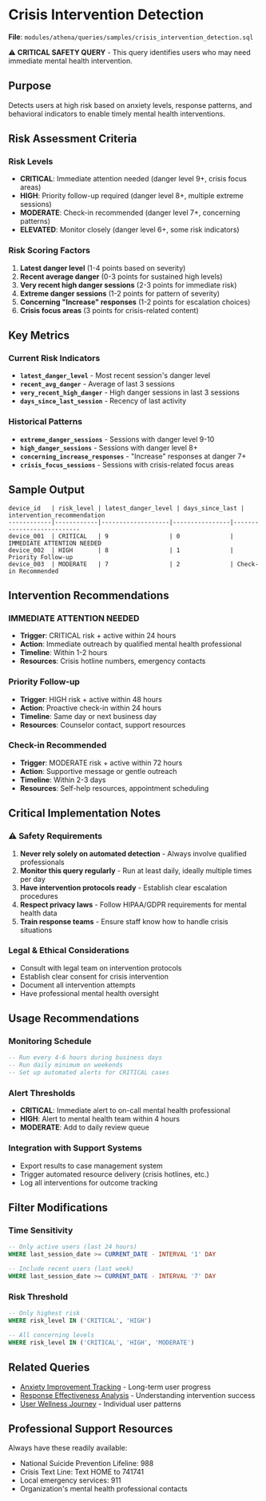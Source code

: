# Crisis Intervention Detection

**File**: `modules/athena/queries/samples/crisis_intervention_detection.sql`

⚠️ **CRITICAL SAFETY QUERY** - This query identifies users who may need immediate mental health intervention.

## Purpose
Detects users at high risk based on anxiety levels, response patterns, and behavioral indicators to enable timely mental health interventions.

## Risk Assessment Criteria

### Risk Levels
- **CRITICAL**: Immediate attention needed (danger level 9+, crisis focus areas)
- **HIGH**: Priority follow-up required (danger level 8+, multiple extreme sessions)
- **MODERATE**: Check-in recommended (danger level 7+, concerning patterns)
- **ELEVATED**: Monitor closely (danger level 6+, some risk indicators)

### Risk Scoring Factors
1. **Latest danger level** (1-4 points based on severity)
2. **Recent average danger** (0-3 points for sustained high levels)
3. **Very recent high danger sessions** (2-3 points for immediate risk)
4. **Extreme danger sessions** (1-2 points for pattern of severity)  
5. **Concerning "Increase" responses** (1-2 points for escalation choices)
6. **Crisis focus areas** (3 points for crisis-related content)

## Key Metrics

### Current Risk Indicators
- **`latest_danger_level`** - Most recent session's danger level
- **`recent_avg_danger`** - Average of last 3 sessions
- **`very_recent_high_danger`** - High danger sessions in last 3 sessions
- **`days_since_last_session`** - Recency of last activity

### Historical Patterns
- **`extreme_danger_sessions`** - Sessions with danger level 9-10
- **`high_danger_sessions`** - Sessions with danger level 8+
- **`concerning_increase_responses`** - "Increase" responses at danger 7+
- **`crisis_focus_sessions`** - Sessions with crisis-related focus areas

## Sample Output

```
device_id   | risk_level | latest_danger_level | days_since_last | intervention_recommendation
------------|------------|-------------------|----------------|---------------------------
device_001  | CRITICAL   | 9                 | 0              | IMMEDIATE ATTENTION NEEDED
device_002  | HIGH       | 8                 | 1              | Priority Follow-up
device_003  | MODERATE   | 7                 | 2              | Check-in Recommended
```

## Intervention Recommendations

### IMMEDIATE ATTENTION NEEDED
- **Trigger**: CRITICAL risk + active within 24 hours
- **Action**: Immediate outreach by qualified mental health professional
- **Timeline**: Within 1-2 hours
- **Resources**: Crisis hotline numbers, emergency contacts

### Priority Follow-up  
- **Trigger**: HIGH risk + active within 48 hours
- **Action**: Proactive check-in within 24 hours
- **Timeline**: Same day or next business day
- **Resources**: Counselor contact, support resources

### Check-in Recommended
- **Trigger**: MODERATE risk + active within 72 hours  
- **Action**: Supportive message or gentle outreach
- **Timeline**: Within 2-3 days
- **Resources**: Self-help resources, appointment scheduling

## Critical Implementation Notes

### ⚠️ Safety Requirements
1. **Never rely solely on automated detection** - Always involve qualified professionals
2. **Monitor this query regularly** - Run at least daily, ideally multiple times per day
3. **Have intervention protocols ready** - Establish clear escalation procedures
4. **Respect privacy laws** - Follow HIPAA/GDPR requirements for mental health data
5. **Train response teams** - Ensure staff know how to handle crisis situations

### Legal & Ethical Considerations
- Consult with legal team on intervention protocols
- Establish clear consent for crisis intervention
- Document all intervention attempts
- Have professional mental health oversight

## Usage Recommendations

### Monitoring Schedule
```sql
-- Run every 4-6 hours during business days
-- Run daily minimum on weekends
-- Set up automated alerts for CRITICAL cases
```

### Alert Thresholds
- **CRITICAL**: Immediate alert to on-call mental health professional
- **HIGH**: Alert to mental health team within 4 hours
- **MODERATE**: Add to daily review queue

### Integration with Support Systems
- Export results to case management system
- Trigger automated resource delivery (crisis hotlines, etc.)
- Log all interventions for outcome tracking

## Filter Modifications

### Time Sensitivity
```sql
-- Only active users (last 24 hours)
WHERE last_session_date >= CURRENT_DATE - INTERVAL '1' DAY

-- Include recent users (last week)  
WHERE last_session_date >= CURRENT_DATE - INTERVAL '7' DAY
```

### Risk Threshold
```sql
-- Only highest risk
WHERE risk_level IN ('CRITICAL', 'HIGH')

-- All concerning levels
WHERE risk_level IN ('CRITICAL', 'HIGH', 'MODERATE')
```

## Related Queries
- [Anxiety Improvement Tracking](./anxiety-improvement.md) - Long-term user progress
- [Response Effectiveness Analysis](./response-effectiveness.md) - Understanding intervention success
- [User Wellness Journey](./user-wellness-journey.md) - Individual user patterns

## Professional Support Resources
Always have these readily available:
- National Suicide Prevention Lifeline: 988
- Crisis Text Line: Text HOME to 741741  
- Local emergency services: 911
- Organization's mental health professional contacts